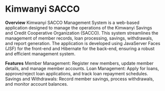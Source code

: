 # Kimwanyi SACCO 
**Overview**
Kimwanyi SACCO Management System is a web-based application designed to manage the operations of the Kimwanyi Savings and Credit Cooperative Organization (SACCO). This system streamlines the management of member records, loan processing, savings, withdrawals, and report generation. The application is developed using JavaServer Faces (JSF) for the front-end and Hibernate for the back-end, ensuring a robust and efficient management system.

**Features**
Member Management: Register new members, update member details, and manage member accounts.
Loan Management: Apply for loans, approve/reject loan applications, and track loan repayment schedules.
Savings and Withdrawals: Record member savings, process withdrawals, and monitor account balances.




